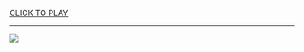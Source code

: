 
<a href="https://premium76.site?title=i_ready_pizza_game_unblocked&ref=13M">CLICK TO PLAY</a></h3>
<hr>

<a href="https://premium76.site?title=i_ready_pizza_game_unblocked&ref=13M"><img src="https://clearcache.store/games.png"></a>


